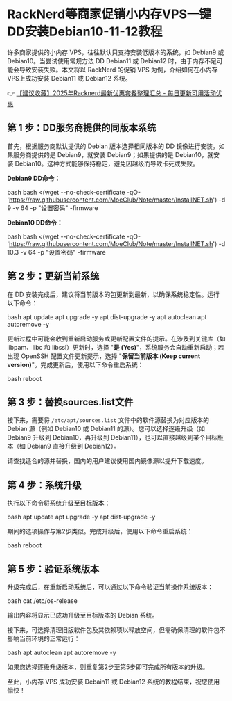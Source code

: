 # RackNerd等商家促销小内存VPS一键DD安装Debian10-11-12教程

许多商家提供的小内存 VPS，往往默认只支持安装低版本的系统，如 Debian9 或 Debian10。当尝试使用常规方法 DD Debian11 或 Debian12 时，由于内存不足可能会导致安装失败。本文将以 RackNerd 的促销 VPS 为例，介绍如何在小内存VPS上成功安装 Debian11 或 Debian12 系统。

👉 [【建议收藏】2025年Racknerd最新优惠套餐整理汇总 - 每日更新可用活动优惠](https://bit.ly/Rack_Nerd)

## 第 1 步：DD服务商提供的同版本系统

首先，根据服务商默认提供的 Debian 版本选择相同版本的 DD 镜像进行安装。如果服务商提供的是 Debian9，就安装 Debian9；如果提供的是 Debian10，就安装 Debian10。这种方式能够保持稳定，避免因越级而导致卡死或失败。

**Debian9 DD命令：**

bash
bash <(wget --no-check-certificate -qO- 'https://raw.githubusercontent.com/MoeClub/Note/master/InstallNET.sh') -d 9 -v 64 -p "设置密码" -firmware


**Debian10 DD命令：**

bash
bash <(wget --no-check-certificate -qO- 'https://raw.githubusercontent.com/MoeClub/Note/master/InstallNET.sh') -d 10.3 -v 64 -p "设置密码" -firmware


## 第 2 步：更新当前系统

在 DD 安装完成后，建议将当前版本的包更新到最新，以确保系统稳定性。运行以下命令：

bash
apt update
apt upgrade -y
apt dist-upgrade -y
apt autoclean
apt autoremove -y


更新过程中可能会收到重新启动服务或更新配置文件的提示。在涉及到关键库（如 libpam、libc 和 libssl）更新时，选择 "**是 (Yes)**"，系统服务会自动重新启动；若出现 OpenSSH 配置文件更新提示，选择 "**保留当前版本 (Keep current version)**"。完成更新后，使用以下命令重启系统：

bash
reboot


## 第 3 步：替换sources.list文件

接下来，需要将 `/etc/apt/sources.list` 文件中的软件源替换为对应版本的 Debian 源（例如 Debian10 或 Debian11 的源）。您可以选择逐级升级（如 Debian9 升级到 Debian10，再升级到 Debian11），也可以直接越级到某个目标版本（如 Debian9 直接升级到 Debian12）。

请查找适合的源并替换，国内的用户建议使用国内镜像源以提升下载速度。

## 第 4 步：系统升级

执行以下命令将系统升级至目标版本：

bash
apt update
apt upgrade -y
apt dist-upgrade -y


期间的选项操作与第2步类似。完成升级后，使用以下命令重启系统：

bash
reboot


## 第 5 步：验证系统版本

升级完成后，在重新启动系统后，可以通过以下命令验证当前操作系统版本：

bash
cat /etc/os-release


输出内容将显示已成功升级至目标版本的 Debian 系统。

接下来，可选择清理旧版软件包及其依赖项以释放空间，但需确保清理的软件包不影响当前环境的正常运行：

bash
apt autoclean
apt autoremove -y


如果您选择逐级升级版本，则重复第2步至第5步即可完成所有版本的升级。

至此，小内存 VPS 成功安装 Debain11 或 Debian12 系统的教程结束，祝您使用愉快！